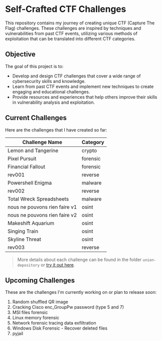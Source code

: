 # Self-Crafted CTF Challenges

This repository contains my journey of creating unique CTF (Capture The Flag) challenges. These challenges are inspired by techniques and vulnerabilities from past CTF events, utilizing various methods of exploitation that can be translated into different CTF categories.

## Objective
The goal of this project is to:
- Develop and design CTF challenges that cover a wide range of cybersecurity skills and knowledge.
- Learn from past CTF events and implement new techniques to create engaging and educational challenges.
- Provide resources and experiences that help others improve their skills in vulnerability analysis and exploitation.

## Current Challenges
Here are the challenges that I have created so far:

| Challenge Name                | Category |
|-------------------------------|----------|
| Lemon and Tangerine           | crypto   |
| Pixel Pursuit                 | forensic |
| Financial Fallout             | forensic |
| rev001                        | reverse  |
| Powershell Enigma             | malware  |
| rev002                        | reverse  |
| Total Wreck Spreadsheets      | malware  |
| nous ne pouvons rien faire v1 | osint    |
| nous ne pouvons rien faire v2 | osint    |
| Makeshift Aquarium            | osint    |
| Singing Train                 | osint    |
| Skyline Threat                | osint    |
| rev003                        | reverse  |

> More details about each challenge can be found in the folder `union-depository` or [try it out here](https://0x251e-challenge.github.io/challenges/).

## Upcoming Challenges
These are the challenges I'm currently working on or plan to release soon:
1. Random shuffled QR image
2. Cracking Cisco enc\_GroupPw password (type 5 and 7) 
3. MSI files forensic
4. Linux memory forensic
5. Network forensic tracing data exfiltration
6. Windows Disk Forensic - Recover deleted files
7. pyjail

